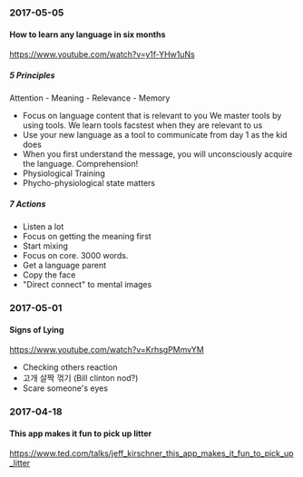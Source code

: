 ### 2017-05-05

#### How to learn any language in six months

https://www.youtube.com/watch?v=y1f-YHw1uNs

##### 5 Principles

Attention - Meaning - Relevance - Memory

* Focus on language content that is relevant to you
We master tools by using tools. We learn tools facstest when they are relevant to us
* Use your new language as a tool to communicate from day 1 as the kid does
* When you first understand the message, you will unconsciously acquire the language. Comprehension!
* Physiological Training
* Phycho-physiological state matters

##### 7 Actions

* Listen a lot
* Focus on getting the meaning first
* Start mixing
* Focus on core. 3000 words.
* Get a language parent
* Copy the face
* "Direct connect" to mental images


### 2017-05-01

#### Signs of Lying

https://www.youtube.com/watch?v=KrhsgPMmvYM

* Checking others reaction
* 고개 살짝 꺾기 (Bill clinton nod?)
* Scare someone's eyes


### 2017-04-18

#### This app makes it fun to pick up litter

https://www.ted.com/talks/jeff_kirschner_this_app_makes_it_fun_to_pick_up_litter
